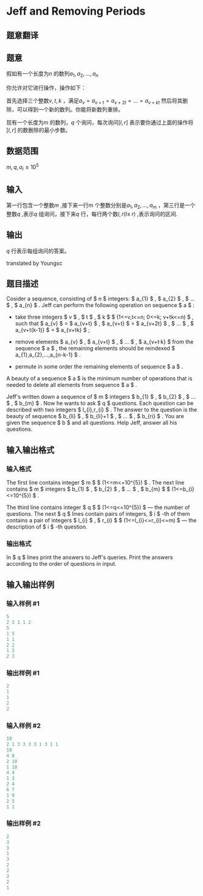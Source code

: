 # Jeff and Removing Periods

## 题意翻译

## 题意

假如有一个长度为$n$ 的数列$a_1,a_2,\ldots,a_n$

你允许对它进行操作，操作如下：

首先选择三个整数$v,t,k$ ，满足$a_v=a_{v+t}=a_{v+2t}=\ldots=a_{v+kt}$ 然后将其删除，可以得到一个新的数列。你能将新数列重排。

现有一个长度为$m$ 的数列，$q$ 个询问，每次询问$[l,r]$ 表示要你通过上面的操作将$[l,r]$ 的数删除的最小步数。

## 数据范围

$m,q,a_i \le 10^5$

## 输入

第一行包含一个整数$m$ ,接下来一行$m$ 个整数分别是$a_1,a_2,\ldots,a_m$ ，第三行是一个整数$q$ ,表示$q$ 组询问，接下来$q$ 行，每行两个数$l,r(l\leq\;r)$ ,表示询问的区间.

## 输出

$q$ 行表示每组询问的答案。

translated by Youngsc

## 题目描述

Cosider a sequence, consisting of $ n $ integers: $ a_{1} $ , $ a_{2} $ , $ ... $ , $ a_{n} $ . Jeff can perform the following operation on sequence $ a $ :

- take three integers $ v $ , $ t $ , $ k $ $ (1<=v,t<=n; 0<=k; v+tk<=n) $ , such that $ a_{v} $ = $ a_{v+t} $ , $ a_{v+t} $ = $ a_{v+2t} $ , $ ... $ , $ a_{v+t(k-1)} $ = $ a_{v+tk} $ ;

- remove elements $ a_{v} $ , $ a_{v+t} $ , $ ... $ , $ a_{v+t·k} $ from the sequence $ a $ , the remaining elements should be reindexed $ a_{1},a_{2},...,a_{n-k-1} $ .

- permute in some order the remaining elements of sequence $ a $ .

A beauty of a sequence $ a $ is the minimum number of operations that is needed to delete all elements from sequence $ a $ .

Jeff's written down a sequence of $ m $ integers $ b_{1} $ , $ b_{2} $ , $ ... $ , $ b_{m} $ . Now he wants to ask $ q $ questions. Each question can be described with two integers $ l_{i},r_{i} $ . The answer to the question is the beauty of sequence $ b_{li} $ , $ b_{li}+1 $ , $ ... $ , $ b_{ri} $ . You are given the sequence $ b $ and all questions. Help Jeff, answer all his questions.

## 输入输出格式

### 输入格式

The first line contains integer $ m $ $ (1<=m<=10^{5}) $ . The next line contains $ m $ integers $ b_{1} $ , $ b_{2} $ , $ ... $ , $ b_{m} $ $ (1<=b_{i}<=10^{5}) $ .

The third line contains integer $ q $ $ (1<=q<=10^{5}) $ — the number of questions. The next $ q $ lines contain pairs of integers, $ i $ -th of them contains a pair of integers $ l_{i} $ , $ r_{i} $ $ (1<=l_{i}<=r_{i}<=m) $ — the description of $ i $ -th question.

### 输出格式

In $ q $ lines print the answers to Jeff's queries. Print the answers according to the order of questions in input.

## 输入输出样例

### 输入样例 #1

```cpp
5
2 2 1 1 2
5
1 5
1 1
2 2
1 3
2 3

```
### 输出样例 #1

```cpp
2
1
1
2
2

```
### 输入样例 #2

```cpp
10
2 1 3 3 3 3 1 3 1 1
10
4 8
2 10
1 10
4 4
1 3
2 4
6 7
1 9
2 5
1 1

```
### 输出样例 #2

```cpp
2
3
3
1
3
2
2
3
2
1

```
